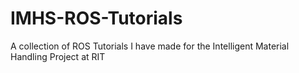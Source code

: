 # IMHS-ROS-Tutorials
A collection of ROS Tutorials I have made for the Intelligent Material Handling Project at RIT
